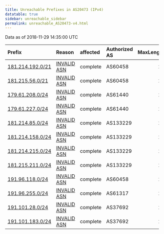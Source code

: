 ```yaml
---
title: Unreachable Prefixes in AS20473 (IPv4)
datatable: true
sidebar: unreachable_sidebar
permalink: unreachable_AS20473-v4.html
---
```


Data as of 2018-11-29 14:35:00 UTC


<div class="datatable-begin"></div>

| Prefix                                                     | Reason                                                                                                  | affected   | Authorized AS   |   MaxLength | Anchor                                         |   unreachable /24s |
|:-----------------------------------------------------------|:--------------------------------------------------------------------------------------------------------|:-----------|:----------------|------------:|:-----------------------------------------------|-------------------:|
| [181.214.192.0/21](https://stat.ripe.net/181.214.192.0/21) | [INVALID ASN](https://rpki-validator.ripe.net/announcement-preview?asn=AS20473&prefix=181.214.192.0/21) | complete   | AS60458         |          24 | [LACNIC](unreachable_LACNIC_RPKI_Root-v4.html) |                  8 |
| [181.215.56.0/21](https://stat.ripe.net/181.215.56.0/21)   | [INVALID ASN](https://rpki-validator.ripe.net/announcement-preview?asn=AS20473&prefix=181.215.56.0/21)  | complete   | AS60458         |          24 | [LACNIC](unreachable_LACNIC_RPKI_Root-v4.html) |                  8 |
| [179.61.208.0/24](https://stat.ripe.net/179.61.208.0/24)   | [INVALID ASN](https://rpki-validator.ripe.net/announcement-preview?asn=AS20473&prefix=179.61.208.0/24)  | complete   | AS61440         |          24 | [LACNIC](unreachable_LACNIC_RPKI_Root-v4.html) |                  1 |
| [179.61.227.0/24](https://stat.ripe.net/179.61.227.0/24)   | [INVALID ASN](https://rpki-validator.ripe.net/announcement-preview?asn=AS20473&prefix=179.61.227.0/24)  | complete   | AS61440         |          24 | [LACNIC](unreachable_LACNIC_RPKI_Root-v4.html) |                  1 |
| [181.214.85.0/24](https://stat.ripe.net/181.214.85.0/24)   | [INVALID ASN](https://rpki-validator.ripe.net/announcement-preview?asn=AS20473&prefix=181.214.85.0/24)  | complete   | AS133229        |          24 | [LACNIC](unreachable_LACNIC_RPKI_Root-v4.html) |                  1 |
| [181.214.158.0/24](https://stat.ripe.net/181.214.158.0/24) | [INVALID ASN](https://rpki-validator.ripe.net/announcement-preview?asn=AS20473&prefix=181.214.158.0/24) | complete   | AS133229        |          24 | [LACNIC](unreachable_LACNIC_RPKI_Root-v4.html) |                  1 |
| [181.214.215.0/24](https://stat.ripe.net/181.214.215.0/24) | [INVALID ASN](https://rpki-validator.ripe.net/announcement-preview?asn=AS20473&prefix=181.214.215.0/24) | complete   | AS133229        |          24 | [LACNIC](unreachable_LACNIC_RPKI_Root-v4.html) |                  1 |
| [181.215.211.0/24](https://stat.ripe.net/181.215.211.0/24) | [INVALID ASN](https://rpki-validator.ripe.net/announcement-preview?asn=AS20473&prefix=181.215.211.0/24) | complete   | AS133229        |          24 | [LACNIC](unreachable_LACNIC_RPKI_Root-v4.html) |                  1 |
| [191.96.118.0/24](https://stat.ripe.net/191.96.118.0/24)   | [INVALID ASN](https://rpki-validator.ripe.net/announcement-preview?asn=AS20473&prefix=191.96.118.0/24)  | complete   | AS60458         |          24 | [LACNIC](unreachable_LACNIC_RPKI_Root-v4.html) |                  1 |
| [191.96.255.0/24](https://stat.ripe.net/191.96.255.0/24)   | [INVALID ASN](https://rpki-validator.ripe.net/announcement-preview?asn=AS20473&prefix=191.96.255.0/24)  | complete   | AS61317         |          24 | [LACNIC](unreachable_LACNIC_RPKI_Root-v4.html) |                  1 |
| [191.101.28.0/24](https://stat.ripe.net/191.101.28.0/24)   | [INVALID ASN](https://rpki-validator.ripe.net/announcement-preview?asn=AS20473&prefix=191.101.28.0/24)  | complete   | AS37692         |          24 | [LACNIC](unreachable_LACNIC_RPKI_Root-v4.html) |                  1 |
| [191.101.183.0/24](https://stat.ripe.net/191.101.183.0/24) | [INVALID ASN](https://rpki-validator.ripe.net/announcement-preview?asn=AS20473&prefix=191.101.183.0/24) | complete   | AS37692         |          24 | [LACNIC](unreachable_LACNIC_RPKI_Root-v4.html) |                  1 |

<div class="datatable-end"></div>